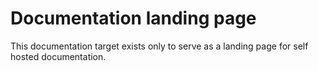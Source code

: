 # Documentation landing page

This documentation target exists only to serve as a landing page for self hosted documentation.